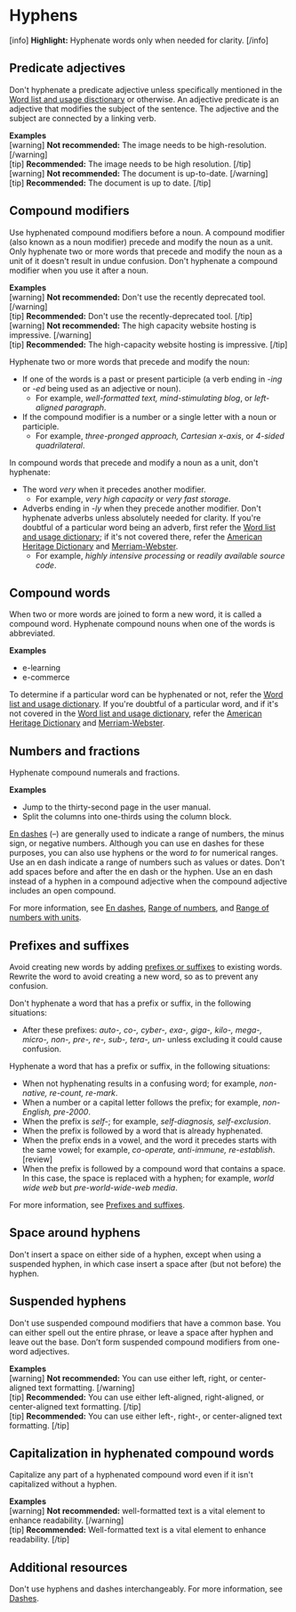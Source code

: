 # Hyphens

[info] **Highlight:** Hyphenate words only when needed for clarity. [/info]  

## Predicate adjectives

Don't hyphenate a predicate adjective unless specifically mentioned in the [Word list and usage disctionary](https://make.wordpress.org/docs/style-guide/word-list/) or otherwise. An adjective predicate is an adjective that modifies the subject of the sentence. The adjective and the subject are connected by a linking verb.

**Examples**  
[warning] **Not recommended:** The image needs to be high-resolution. [/warning]  
[tip] **Recommended:** The image needs to be high resolution. [/tip]  
[warning] **Not recommended:** The document is up-to-date. [/warning]  
[tip] **Recommended:** The document is up to date. [/tip]  

## Compound modifiers

Use hyphenated compound modifiers before a noun. A compound modifier (also known as a noun modifier) precede and modify the noun as a unit. Only hyphenate two or more words that precede and modify the noun as a unit of it doesn't result in undue confusion. Don't hyphenate a compound modifier when you use it after a noun.

**Examples**  
[warning] **Not recommended:** Don't use the recently deprecated tool. [/warning]  
[tip] **Recommended:** Don't use the recently-deprecated tool. [/tip]  
[warning] **Not recommended:** The high capacity website hosting is impressive. [/warning]  
[tip] **Recommended:** The high-capacity website hosting is impressive. [/tip]  

Hyphenate two or more words that precede and modify the noun:
- If one of the words is a past or present participle (a verb ending in *-ing* or *-ed* being used as an adjective or noun).  
  - For example, *well-formatted text, mind-stimulating blog*, or *left-aligned paragraph*.
- If the compound modifier is a number or a single letter with a noun or participle.  
  - For example, *three-pronged approach, Cartesian x-axis*, or *4-sided quadrilateral*.

In compound words that precede and modify a noun as a unit, don't hyphenate:
- The word *very* when it precedes another modifier.  
  - For example, *very high capacity* or *very fast storage*.
- Adverbs ending in *-ly* when they precede another modifier. Don't hyphenate adverbs unless absolutely needed for clarity. If you're doubtful of a particular word being an adverb, first refer the [Word list and usage dictionary](https://make.wordpress.org/docs/style-guide/word-list/); if it's not covered there, refer the [American Heritage Dictionary](https://ahdictionary.com/) and [Merriam-Webster](https://www.merriam-webster.com/).  
  - For example, *highly intensive processing* or *readily available source code*.

## Compound words

When two or more words are joined to form a new word, it is called a compound word. Hyphenate compound nouns when one of the words is abbreviated.  

**Examples**  

- e-learning
- e-commerce

To determine if a particular word can be hyphenated or not, refer the [Word list and usage dictionary](https://make.wordpress.org/docs/style-guide/word-list/). If you're doubtful of a particular word, and if it's not covered in the [Word list and usage dictionary](https://make.wordpress.org/docs/style-guide/word-list/), refer the [American Heritage Dictionary](https://ahdictionary.com/) and [Merriam-Webster](https://www.merriam-webster.com/).

## Numbers and fractions

Hyphenate compound numerals and fractions.  

**Examples**  

- Jump to the thirty-second page in the user manual.
- Split the columns into one-thirds using the column block.  

[En dashes](https://make.wordpress.org/docs/style-guide/punctuation/dashes/#en-dashes) (–) are generally used to indicate a range of numbers, the minus sign, or negative numbers. Although you can use en dashes for these purposes, you can also use hyphens or the word *to* for numerical ranges. Use an en dash indicate a range of numbers such as values or dates. Don't add spaces before and after the en dash or the hyphen. Use an en dash instead of a hyphen in a compound adjective when the compound adjective includes an open compound.  

For more information, see [En dashes](https://make.wordpress.org/docs/style-guide/punctuation/dashes/#en-dashes), [Range of numbers](https://make.wordpress.org/docs/style-guide/formatting/numbers/#range-of-numbers), and [Range of numbers with units](https://make.wordpress.org/docs/style-guide/formatting/units-of-measurement/#ranges-of-numbers-with-units).

## Prefixes and suffixes

Avoid creating new words by adding [prefixes or suffixes](https://make.wordpress.org/docs/style-guide/language-grammar/prefixes-suffixes/) to existing words. Rewrite the word to avoid creating a new word, so as to prevent any confusion.

Don't hyphenate a word that has a prefix or suffix, in the following situations:
- After these prefixes: *auto-, co-, cyber-, exa-, giga-, kilo-, mega-, micro-, non-, pre-,	re-, sub-, tera-, un-* unless excluding it could cause confusion.

Hyphenate a word that has a prefix or suffix, in the following situations:  
- When not hyphenating results in a confusing word; for example, *non-native, re-count, re-mark*.
- When a number or a capital letter follows the prefix; for example, *non-English, pre-2000*.
- When the prefix is *self-*; for example, *self-diagnosis, self-exclusion*.
- When the prefix is followed by a word that is already hyphenated.
- When the prefix ends in a vowel, and the word it precedes starts with the same vowel; for example, *co-operate, anti-immune, re-establish*. [review]
- When the prefix is followed by a compound word that contains a space. In this case, the space is replaced with a hyphen; for example,  *world wide web* but *pre-world-wide-web media*.

For more information, see [Prefixes and suffixes](https://make.wordpress.org/docs/style-guide/language-grammar/prefixes-suffixes/).

## Space around hyphens

Don't insert a space on either side of a hyphen, except when using a suspended hyphen, in which case insert a space after (but not before) the hyphen.

## Suspended hyphens

Don't use suspended compound modifiers that have a common base. You can either spell out the entire phrase, or leave a space after hyphen and leave out the base. Don’t form suspended compound modifiers from one-word adjectives.

**Examples**  
[warning] **Not recommended:** You can use either left, right, or center-aligned text formatting. [/warning]  
[tip] **Recommended:** You can use either left-aligned, right-aligned, or center-aligned text formatting. [/tip]  
[tip] **Recommended:** You can use either left-, right-, or center-aligned text formatting. [/tip]  

## Capitalization in hyphenated compound words

Capitalize any part of a hyphenated compound word even if it isn't capitalized without a hyphen.

**Examples**  
[warning] **Not recommended:** well-formatted text is a vital element to enhance readability. [/warning]  
[tip] **Recommended:** Well-formatted text is a vital element to enhance readability. [/tip]  

## Additional resources

Don't use hyphens and dashes interchangeably. For more information, see [Dashes](https://make.wordpress.org/docs/style-guide/punctuation/dashes/).
